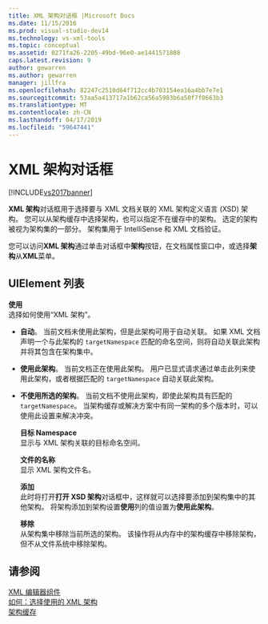 ```yaml
---
title: XML 架构对话框 |Microsoft Docs
ms.date: 11/15/2016
ms.prod: visual-studio-dev14
ms.technology: vs-xml-tools
ms.topic: conceptual
ms.assetid: 0271fa26-2205-49bd-96e0-ae1441571808
caps.latest.revision: 9
author: gewarren
ms.author: gewarren
manager: jillfra
ms.openlocfilehash: 82247c2510d64f712cc4b703154ea16a4bb7e7e1
ms.sourcegitcommit: 53aa5a413717a1b62ca56a5983b6a50f7f0663b3
ms.translationtype: MT
ms.contentlocale: zh-CN
ms.lasthandoff: 04/17/2019
ms.locfileid: "59647441"
---
```

# <a name="xml-schemas-dialog-box"></a>XML 架构对话框
[!INCLUDE[vs2017banner](../includes/vs2017banner.md)]

**XML 架构**对话框用于选择要与 XML 文档关联的 XML 架构定义语言 (XSD) 架构。 您可以从架构缓存中选择架构，也可以指定不在缓存中的架构。 选定的架构被视为架构集的一部分。 架构集用于 IntelliSense 和 XML 文档验证。  
  
 您可以访问**XML 架构**通过单击对话框中**架构**按钮，在文档属性窗口中，或选择**架构**从**XML**菜单。  
  
## <a name="uielement-list"></a>UIElement 列表  
 **使用**  
 选择如何使用“XML 架构”。  
  
- **自动**。 当前文档未使用此架构，但是此架构可用于自动关联。 如果 XML 文档声明一个与此架构的 `targetNamespace` 匹配的命名空间，则将自动关联此架构并将其包含在架构集中。  
  
- **使用此架构**。 当前文档正在使用此架构。 用户已显式请求通过单击此列来使用此架构，或者根据匹配的 `targetNamespace` 自动关联此架构。  
  
- **不使用所选的架构**。 当前文档不使用此架构，即使此架构具有匹配的 `targetNamespace`。 当架构缓存或解决方案中有同一架构的多个版本时，可以使用此设置来解决冲突。  
  
  **目标 Namespace**  
  显示与 XML 架构关联的目标命名空间。  
  
  **文件的名称**  
  显示 XML 架构文件名。  
  
  **添加**  
  此时将打开**打开 XSD 架构**对话框中，这样就可以选择要添加到架构集中的其他架构。 将架构添加到架构设置**使用**列的值设置为**使用此架构**。  
  
  **移除**  
  从架构集中移除当前所选的架构。 该操作将从内存中的架构缓存中移除架构，但不从文件系统中移除架构。  
  
## <a name="see-also"></a>请参阅  
 [XML 编辑器组件](../xml-tools/xml-editor-components.md)   
 [如何：选择使用的 XML 架构](../xml-tools/how-to-select-the-xml-schemas-to-use.md)   
 [架构缓存](../xml-tools/schema-cache.md)
